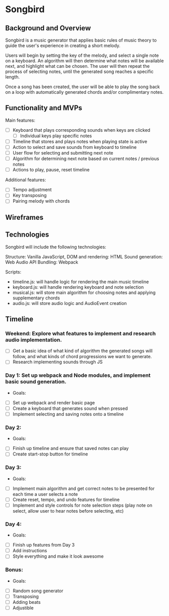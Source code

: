 # Songbird

## Background and Overview

Songbird is a music generator that applies basic rules of music theory to guide the user's experience in creating a short melody.

Users will begin by setting the key of the melody, and select a single note on a keyboard. An algorithm will then determine what notes will be available next, and highlight what can be chosen. The user will then repeat the process of selecting notes, until the generated song reaches a specific length.

Once a song has been created, the user will be able to play the song back on a loop with automatically generated chords and/or complimentary notes.



## Functionality and MVPs

Main features:
- [ ] Keyboard that plays corresponding sounds when keys are clicked
  - [ ] Individual keys play specific notes
- [ ] Timeline that stores and plays notes when playing state is active
- [ ] Action to select and save sounds from keyboard to timeline
- [ ] User flow for selecting and submitting next note
- [ ] Algorithm for determining next note based on current notes / previous notes
- [ ] Actions to play, pause, reset timeline

Additional features:
- [ ] Tempo adjustment
- [ ] Key transposing
- [ ] Pairing melody with chords

## Wireframes



## Technologies

Songbird will include the following technologies:

Structure: Vanilla JavaScript,
DOM and rendering: HTML
Sound generation: Web Audio API
Bundling: Webpack

Scripts:
- timeline.js: will handle logic for rendering the main music timeline
- keyboard.js: will handle rendering keyboard and note selection
- musical.js: will store main algorithm for choosing notes and applying supplementary chords
- audio.js: will store audio logic and AudioEvent creation

## Timeline

### Weekend: Explore what features to implement and research audio implementation.

- [ ] Get a basic idea of what kind of algorithm the generated songs will follow, and what kinds of chord progressions we want to generate.
- [ ] Research implementing sounds through JS

### Day 1: Set up webpack and Node modules, and implement basic sound generation.

- Goals:
- [ ] Set up webpack and render basic page
- [ ] Create a keyboard that generates sound when pressed
- [ ] Implement selecting and saving notes onto a timeline

### Day 2:

- Goals:
- [ ] Finish up timeline and ensure that saved notes can play
- [ ] Create start-stop button for timeline

### Day 3:

- Goals:
- [ ] Implement main algorithm and get correct notes to be presented for each time a user selects a note
- [ ] Create reset, tempo, and undo features for timeline
- [ ] Implement and style controls for note selection steps (play note on select, allow user to hear notes before selecting, etc)

### Day 4:

- Goals:
- [ ] Finish up features from Day 3
- [ ] Add instructions
- [ ] Style everything and make it look awesome

### Bonus:

- Goals:
- [ ] Random song generator
- [ ] Transposing
- [ ] Adding beats
- [ ] Adjustible
